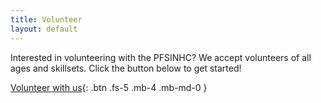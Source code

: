 ```yaml
---
title: Volunteer
layout: default
---
```


Interested in volunteering with the PFSINHC? We accept volunteers of all ages and skillsets. Click the button below to get started!

[Volunteer with us]({https://docs.google.com/forms/d/e/1FAIpQLSc4YI7YLDibMNLm3mzalTtzAjybIE8e40ghh_0qms8alHiXDg/viewform?usp=preview}}){: .btn .fs-5 .mb-4 .mb-md-0 }



[Just the Docs]: https://just-the-docs.github.io/just-the-docs/
[GitHub Pages]: https://docs.github.com/en/pages
[README]: https://github.com/just-the-docs/just-the-docs-template/blob/main/README.md
[Jekyll]: https://jekyllrb.com
[GitHub Pages / Actions workflow]: https://github.blog/changelog/2022-07-27-github-pages-custom-github-actions-workflows-beta/
[use this template]: https://github.com/just-the-docs/just-the-docs-template/generate
